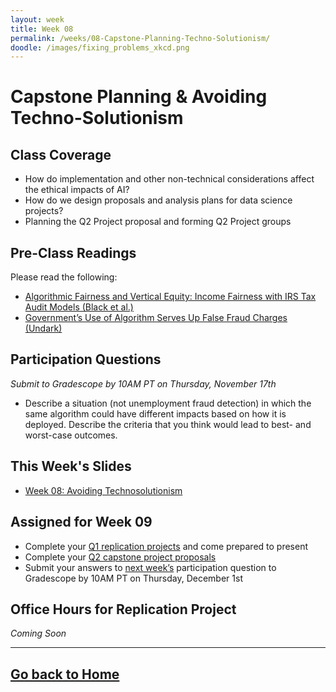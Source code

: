 ```yaml
---
layout: week
title: Week 08
permalink: /weeks/08-Capstone-Planning-Techno-Solutionism/
doodle: /images/fixing_problems_xkcd.png
---
```


# Capstone Planning & Avoiding Techno-Solutionism

## Class Coverage
* How do implementation and other non-technical considerations affect the ethical impacts of AI? 
* How do we design proposals and analysis plans for data science projects?
* Planning the Q2 Project proposal and forming Q2 Project groups

## Pre-Class Readings
Please read the following:
* [Algorithmic Fairness and Vertical Equity: Income Fairness with IRS Tax Audit Models (Black et al.)](https://arxiv.org/abs/2206.09875)
* [Government’s Use of Algorithm Serves Up False Fraud Charges (Undark)](https://undark.org/2020/06/01/michigan-unemployment-fraud-algorithm/)

## Participation Questions 
_Submit to Gradescope by 10AM PT on Thursday, November 17th_
* Describe a situation (not unemployment fraud detection) in which the same algorithm could have different impacts based on how it is deployed. Describe the criteria that you think would lead to best- and worst-case outcomes.

## This Week's Slides
* [Week 08: Avoiding Technosolutionism](https://github.com/deloitte-capstone/responsible-ai/blob/ff5bb479edbe069c4b4d3a35acb90fa301ac88da/notes/week-08/Week%208%20-%20Q2%20Plan%20and%20Avoiding%20Technosolutionism.pdf)

## Assigned for Week 09
* Complete your [Q1 replication projects](https://dsc-capstone.github.io/assignments/projects/q1/) and come prepared to present
* Complete your [Q2 capstone project proposals](https://dsc-capstone.github.io/assignments/projects/q2-proposal/)
* Submit your answers to [next week’s](https://deloitte-capstone.github.io/responsible-ai/weeks/09-Q1-Replication-Presentations/) participation question to Gradescope by 10AM PT on Thursday, December 1st

## Office Hours for Replication Project
*Coming Soon*

---
[Go back to Home](https://deloitte-capstone.github.io/responsible-ai/)
---
